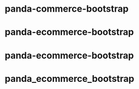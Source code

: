 # panda-commerce-bootstrap
# panda-ecommerce-bootstrap
# panda-ecommerce-bootstrap
# panda_ecommerce_bootstrap
